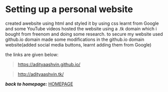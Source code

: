 # Setting up a personal website

 created awebsite using html and styled it by using css
 learnt from Google and some YouTube videos
 hosted the website using a .tk domain which i bought from freenom and doing some research.
 to secure my website used github.io domain
 made some modifications in the github.io domain website(added social media buttons, learnt adding them from Google)


the links are given below:

> https://adityaashvin.github.io/

> http://adityaashvin.tk/

***back to homepage:*** [HOMEPAGE](https://github.com/AdityaAshvin/amfoss-tasks)
